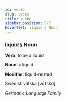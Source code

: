 ```yaml
---
id: vecko
slug: vecko
title: vecko
sidebar_position: 577
hoverText: liquid § Noun
---
```


### liquid § Noun

**Verb**: to be a liquid

**Noun**: a liquid

**Modifier**: liquid-related

Swedish vätska [vɛːtskɑ]

*Germanic Language Family*